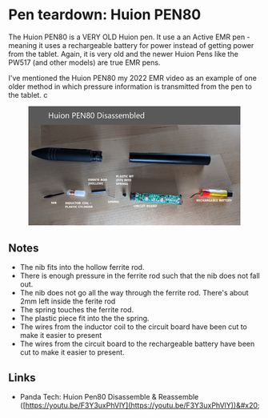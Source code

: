 # Pen teardown: Huion PEN80

The Huion PEN80 is a VERY OLD Huion pen. It use a an Active EMR pen - meaning it uses a rechargeable battery for power instead of getting power from the tablet. Again, it is very old and the newer Huion Pens like the PW517 (and other models) are true EMR pens.

I've mentioned the Huion PEN80 my 2022 EMR video as an example of one older method in which pressure information is transmitted from the pen to the tablet. c

<figure><img src="../../.gitbook/assets/image (307).png" alt=""><figcaption></figcaption></figure>

## Notes

* The nib fits into the hollow ferrite rod.&#x20;
* There is enough pressure in the ferrite rod such that the nib does not fall out.
* The nib does not go all the way through the ferrite rod. There's about 2mm left inside the ferite rod&#x20;
* The spring touches the ferrite rod.
* The plastic piece fit into the the spring.
* The wires from the inductor coil to the circuit board have been cut to make it easier to present
* The wires from the circuit board to the rechargeable battery have been cut to make it easier to present.



## Links

* Panda Tech: Huion Pen80 Disassemble & Reassemble ([https://youtu.be/F3Y3uxPhVlY](https://youtu.be/F3Y3uxPhVlY))&#x20;




